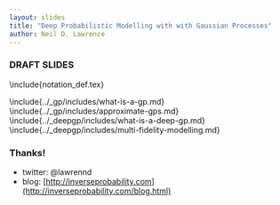 ```yaml
---
layout: slides
title: "Deep Probabilistic Modelling with with Gaussian Processes"
author: Neil D. Lawrence
---
```


### DRAFT SLIDES

\include{notation_def.tex}

\include{../_gp/includes/what-is-a-gp.md}
\include{../_gp/includes/approximate-gps.md}
\include{../_deepgp/includes/what-is-a-deep-gp.md}
\include{../_deepgp/includes/multi-fidelity-modelling.md}


### Thanks!

* twitter: @lawrennd
* blog: [http://inverseprobability.com](http://inverseprobability.com/blog.html)


